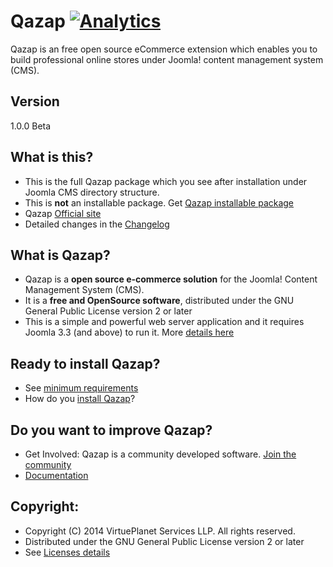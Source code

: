 Qazap [![Analytics](https://ga-beacon.appspot.com/UA-54904102-2/qazap/readme)](https://github.com/igrigorik/ga-beacon)
=============
Qazap is an free open source eCommerce extension which enables you to build professional online stores under Joomla! content management system (CMS).

Version
---------------------
1.0.0 Beta

What is this?
---------------------
* This is the full Qazap package which you see after installation under Joomla CMS directory structure.
* This is **not** an installable package. Get [Qazap installable package](http://www.qazap.com/download)
* Qazap [Official site](http://www.qazap.com)
* Detailed changes in the [Changelog](https://github.com/qazap/qazap/commits/master)

What is Qazap?
---------------------
* Qazap is a **open source e-commerce solution** for the Joomla! Content Management System (CMS).
* It is a **free and OpenSource software**, distributed under the GNU General Public License version 2 or later
* This is a simple and powerful web server application and it requires Joomla 3.3 (and above) to run it. 
More [details here](http://www.qazap.com/about-qazap)

Ready to install Qazap?
---------------------
* See [minimum requirements](http://www.qazap.com/docs/introduction/system-requirements)
* How do you [install Qazap](http://www.qazap.com/docs/installation-and-updates/installing-qazap)?

Do you want to improve Qazap?
---------------------
* Get Involved: Qazap is a community developed software. [Join the community](http://www.qazap.com)
* [Documentation](http://www.qazap.com/docs)

Copyright:
---------------------
* Copyright (C) 2014 VirtuePlanet Services LLP. All rights reserved.
* Distributed under the GNU General Public License version 2 or later
* See [Licenses details](http://www.qazap.com/licenses)